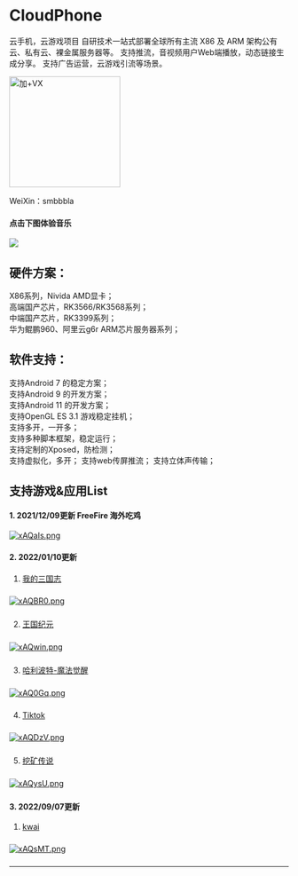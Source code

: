 # CloudPhone
云手机，云游戏项目
自研技术一站式部署全球所有主流 X86 及 ARM 架构公有云、私有云、裸金属服务器等。
支持推流，音视频用户Web端播放，动态链接生成分享。
支持广告运营，云游戏引流等场景。

<img src="https://s1.ax1x.com/2022/09/24/xAMqCq.png" width="200" height="200" alt="加+VX" /></br>

WeiXin：smbbbla 

#### 点击下图体验音乐

[![](https://s1.ax1x.com/2022/09/22/xkp63t.png)](https://share.api.weibo.cn/share/337256782,4816572054505605.html?weibo_id=4816572054505605)


## 硬件方案：
X86系列，Nivida AMD显卡；  
高端国产芯片，RK3566/RK3568系列；  
中端国产芯片，RK3399系列；  
华为鲲鹏960、阿里云g6r ARM芯片服务器系列； 

## 软件支持：

支持Android 7 的稳定方案；  
支持Android 9 的开发方案；  
支持Android 11 的开发方案；  
支持OpenGL ES 3.1 游戏稳定挂机；  
支持多开，一开多；  
支持多种脚本框架，稳定运行；  
支持定制的Xposed，防检测；  
支持虚拟化，多开；
支持web传屏推流；
支持立体声传输；

## 支持游戏&应用List

#### 1. 2021/12/09更新 FreeFire 海外吃鸡
[![xAQaIs.png](https://s1.ax1x.com/2022/09/24/xAQaIs.png)](https://imgse.com/i/xAQaIs)

#### 2. 2022/01/10更新 
1. [我的三国志](https://news.spyouxi.com/udo0kg8p/)
### 
[![xAQBR0.png](https://s1.ax1x.com/2022/09/24/xAQBR0.png)](https://imgse.com/i/xAQBR0)
### 
2. [王国纪元](https://lm.176.com/)
### 
[![xAQwin.png](https://s1.ax1x.com/2022/09/24/xAQwin.png)](https://imgse.com/i/xAQwin)
### 
3. [哈利波特-魔法觉醒](http://www.harrypottermagicawakened.com/cn/)
### 
[![xAQ0Gq.png](https://s1.ax1x.com/2022/09/24/xAQ0Gq.png)](https://imgse.com/i/xAQ0Gq)
### 
4. [Tiktok](https://www.tiktok.com/)
### 
[![xAQDzV.png](https://s1.ax1x.com/2022/09/24/xAQDzV.png)](https://imgse.com/i/xAQDzV)
### 
5. [挖矿传说 ](https://www.taptap.com/app/193997)
### 
[![xAQysU.png](https://s1.ax1x.com/2022/09/24/xAQysU.png)](https://imgse.com/i/xAQysU)
### 
#### 3. 2022/09/07更新 
1. [kwai](https://www.kwai.com/)
### 
[![xAQsMT.png](https://s1.ax1x.com/2022/09/24/xAQsMT.png)](https://imgse.com/i/xAQsMT)
###
*** 

